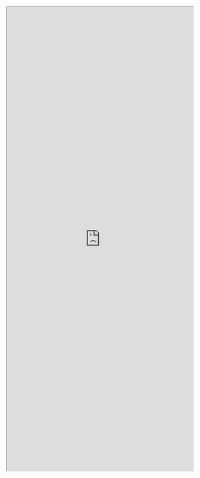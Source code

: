 #

<iframe src="https://storybook.hedhog.com/iframe.html?id=views-draggablelistview--docs" width="100%" height="1250px" />
